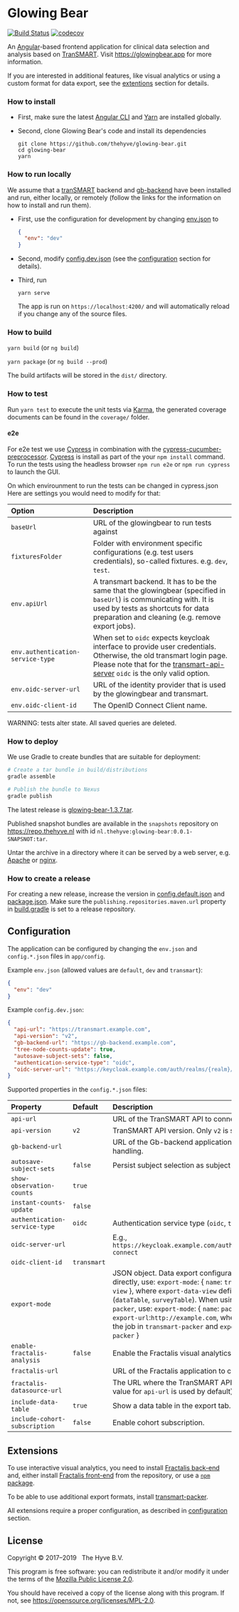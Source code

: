 # Glowing Bear
[![Build Status](https://travis-ci.org/thehyve/glowing-bear.svg?branch=dev)](https://travis-ci.org/thehyve/glowing-bear/branches)
[![codecov](https://codecov.io/gh/thehyve/glowing-bear/branch/dev/graph/badge.svg)](https://codecov.io/gh/thehyve/glowing-bear)

An [Angular]-based frontend application for clinical data selection and analysis 
based on [TranSMART]. Visit https://glowingbear.app for more information.

If you are interested in additional features, like visual analytics or using a custom format for data export, 
see the [extentions](#extensions) section for details.

### How to install
* First, make sure the latest [Angular CLI] and [Yarn] are installed globally.

* Second, clone Glowing Bear's code and install its dependencies
    ```
    git clone https://github.com/thehyve/glowing-bear.git
    cd glowing-bear
    yarn
    ```


### How to run locally
We assume that a [tranSMART] backend and [gb-backend] have been installed and run,
either locally, or remotely (follow the links for the information on how to install and run them).

* First, use the configuration for development 
by changing [env.json](src/app/config/env.json) to

    ```json
    {
      "env": "dev"
    }
    ```

* Second, modify [config.dev.json](src/app/config/config.dev.json) 
(see the [configuration](#configuration) section for details).

* Third, run
    ```
    yarn serve
    ```
    The app is run on `https://localhost:4200/` and 
    will automatically reload if you change any of the source files.



### How to build
`yarn build` (or `ng build`)

`yarn package` (or `ng build --prod`)

The build artifacts will be stored in the `dist/` directory.



### How to test
Run `yarn test` to execute the unit tests via [Karma], 
the generated coverage documents can be found in the `coverage/` folder.

#### e2e
For e2e test we use [Cypress] in combination with the [cypress-cucumber-preprocessor].
[Cypress] is install as part of the your `npm install` command. 
To run the tests using the headless browser `npm run e2e` or `npm run cypress` to launch the GUI.

On which envirounment to run the tests can be changed in cypress.json
Here are settings you would need to modify for that:

| Option | Description |
|:-------|:------------|
| `baseUrl` | URL of the glowingbear to run tests against |
| `fixturesFolder` | Folder with environment specific configurations (e.g. test users credentials), so-called fixtures. e.g. `dev`, `test`. |
| `env.apiUrl` | A transmart backend. It has to be the same that the glowingbear (specified in `baseUrl`) is communicating with. It is used by tests as shortcuts for data preparation and cleaning (e.g. remove export jobs). |
| `env.authentication-service-type` | When set to `oidc` expects keycloak interface to provide user credentials. Otherwise, the old transmart login page. Please note that for the [transmart-api-server] `oidc` is the only valid option. |
| `env.oidc-server-url` | URL of the identity provider that is used by the glowingbear and transmart. |
| `env.oidc-client-id` | The OpenID Connect Client name. |

WARNING: tests alter state. All saved queries are deleted.



### How to deploy
We use Gradle to create bundles that are suitable for deployment:

```bash
# Create a tar bundle in build/distributions
gradle assemble

# Publish the bundle to Nexus
gradle publish
```

The latest release is [glowing-bear-1.3.7.tar](https://repo.thehyve.nl/service/local/repositories/releases/content/nl/thehyve/glowing-bear/1.3.7/glowing-bear-1.3.7.tar).

Published snapshot bundles are available in the `snapshots` repository
on https://repo.thehyve.nl with id `nl.thehyve:glowing-bear:0.0.1-SNAPSNOT:tar`.

Untar the archive in a directory where it can be served by a web server,
e.g. [Apache] or [nginx].



### How to create a release

For creating a new release, increase the version in [config.default.json](src/app/config/config.default.json)
and [package.json](package.json). Make sure the `publishing.repositories.maven.url` property
in [build.gradle](build.gradle) is set to a release repository.



## Configuration

The application can be configured by changing the `env.json` and `config.*.json`
files in `app/config`.

Example `env.json` (allowed values are `default`, `dev` and `transmart`):

```json
{
  "env": "dev"
}
```
Example `config.dev.json`:

```json
{
  "api-url": "https://transmart.example.com",
  "api-version": "v2",
  "gb-backend-url": "https://gb-backend.example.com",
  "tree-node-counts-update": true,
  "autosave-subject-sets": false,
  "authentication-service-type": "oidc",
  "oidc-server-url": "https://keycloak.example.com/auth/realms/{realm}/protocol/openid-connect"
}
```

Supported properties in the `config.*.json` files:

| Property                  | Default   | Description |
|:------------------------- |:--------- |:----------- |
| `api-url`                 |           | URL of the TranSMART API to connect to. |
| `api-version`             | `v2`      | TranSMART API version. Only `v2` is supported. |
| `gb-backend-url`          |           | URL of the Gb-backend application to connect to for cohorts handling. |
| `autosave-subject-sets`   | `false`   | Persist subject selection as subject set automatically. |
| `show-observation-counts` | `true`    | |
| `instant-counts-update` | `false`   | |
| `authentication-service-type` | `oidc`  | Authentication service type (`oidc`, `transmart`) |
| `oidc-server-url`         |           | E.g., `https://keycloak.example.com/auth/realms/{realm}/protocol/openid-connect` |
| `oidc-client-id`          | `transmart` | |
| `export-mode`             |           | JSON object. Data export configuration. When using tranSMART directly, use: `export-mode`: { `name`: `transmart`, `data-view`: `export-data-view` }, where `export-data-view` defines a shape of the export (`dataTable`, `surveyTable`). When using external tool called `transmart-packer`, use: `export-mode`: { `name`: `packer`, `data-view`: `packer-job-name`, `export-url`:`http://example.com`, where `packer-job-name` is a name of the job in `transmart-packer` and `export-url` is an URL of `transmart-packer` } |
| `enable-fractalis-analysis` | `false`   | Enable the Fractalis visual analytics in the `analysis` tab.
| `fractalis-url`           |           | URL of the Fractalis application to connect to for visual analytics.
| `fractalis-datasource-url`|           | The URL where the TranSMART API is reachable by Fractalis. (The value for `api-url` is used by default).
| `include-data-table`      | `true`    | Show a data table in the export tab.
| `include-cohort-subscription` | `false` | Enable cohort subscription.


## Extensions

To use interactive visual analytics, you need to install [Fractalis back-end] and, 
either install [Fractalis front-end] from the repository, or use a [`npm` package](https://www.npmjs.com/package/fractalis). 

To be able to use additional export formats, install [transmart-packer].

All extensions require a proper configuration, as described in [configuration](#configuration) section.


## License

Copyright &copy; 2017&ndash;2019 &nbsp; The Hyve B.V.

This program is free software: you can redistribute it and/or modify
it under the terms of the [Mozilla Public License 2.0](LICENSE).

You should have received a copy of the license along with this program. 
If not, see https://opensource.org/licenses/MPL-2.0.


[tranSMART]: https://github.com/thehyve/transmart-core
[gb-backend]: https://github.com/thehyve/gb-backend
[Fractalis front-end]: https://github.com/thehyve/Fractal.js
[Fractalis back-end]: https://github.com/thehyve/Fractalis
[transmart-packer]: https://github.com/thehyve/transmart-packer
[Angular]: https://github.com/angular/angular
[Angular CLI]: https://github.com/angular/angular-cli
[Yarn]: https://yarnpkg.com/en/docs/install
[Karma]: https://karma-runner.github.io
[cucumber-js]: https://github.com/cucumber/cucumber-js
[nginx]: https://nginx.org
[Apache]: https://httpd.apache.org
[Cypress]: https://www.cypress.io/
[cypress-cucumber-preprocessor]: https://github.com/TheBrainFamily/cypress-cucumber-preprocessor
[transmart-api-server]: https://github.com/thehyve/transmart-core/tree/dev/transmart-api-server
